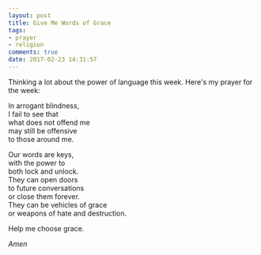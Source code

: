 ```yaml
---
layout: post
title: Give Me Words of Grace
tags:
- prayer
- religion
comments: true
date: 2017-02-23 14:31:57
---
```


Thinking a lot about the power of language this week. Here's my prayer for the week:

In arrogant blindness,  
I fail to see that  
what does not offend me  
may still be offensive  
to those around me.

Our words are keys,  
with the power to  
both lock and unlock.  
They can open doors  
to future conversations  
or close them forever.  
They can be vehicles of grace  
or weapons of hate and destruction.

Help me choose grace.

*Amen*
